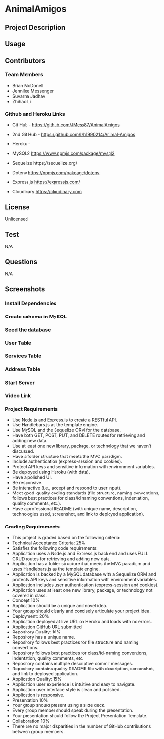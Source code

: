 # AnimalAmigos



## Project Description
<!-- Need to add project discription -->
<!-- Add project screen shots -->

## Usage

## Contributors
### Team Members
+ Brian McDonell
+ Jennilee Messenger
+ Suvarna Jadhav
+ Zhihao Li

### Github and Heroku Links

+ Git Hub - https://github.com/JMess87/AnimalAmigos
+ 2nd Git Hub - https://github.com/lzh1990214/Animal-Amigos 
+ Heroku - 


+ MySQL2
https://www.npmjs.com/package/mysql2
+ Sequelize
https;//sequelize.org/
+ Dotenv
https://npmjs.com/pakcage/dotenv
+ Express.js
https://expressjs.com/
+ Cloudinary
https://cloudinary.com


## License

Unlicensed

## Test

N/A

## Questions

N/A

## Screenshots

### Install Dependencies

### Create schema in MySQL







### Seed the database

### User Table

### Services Table

### Address Table

### Start Server



### Video Link





### Project Requirements
+ Use Node.js and Express.js to create a RESTful API.
+ Use Handlebars.js as the template engine.
+ Use MySQL and the Sequelize ORM for the database.
+ Have both GET, POST, PUT, and DELETE routes for retrieving and adding new data.
+ Use at least one new library, package, or technology that we haven’t discussed.
+ Have a folder structure that meets the MVC paradigm.
+ Include authentication (express-session and cookies).
+ Protect API keys and sensitive information with environment variables.
+ Be deployed using Heroku (with data).
+ Have a polished UI.
+ Be responsive.
+ Be interactive (i.e., accept and respond to user input).
+ Meet good-quality coding standards (file structure, naming conventions, follows best practices for class/id naming conventions, indentation, quality comments, etc.).
+ Have a professional README (with unique name, description, technologies used, screenshot, and link to deployed application).

### Grading Requirements
+ This project is graded based on the following criteria:
+ Technical Acceptance Criteria: 25%
+ Satisfies the following code requirements:
+ Application uses a Node.js and Express.js back end and uses FULL CRUD routes for retrieving and adding new data.
+ Application has a folder structure that meets the MVC paradigm and uses Handlebars.js as the template engine.
+ Application is backed by a MySQL database with a Sequelize ORM and protects API keys and sensitive information with environment variables.
+ Application includes user authentication (express-session and cookies).
+ Application uses at least one new library, package, or technology not covered in class.
+ Concept 10%
+ Application should be a unique and novel idea.
+ Your group should clearly and concisely articulate your project idea.
+ Deployment: 20%
+ Application deployed at live URL on Heroku and loads with no errors.
+ Application GitHub URL submitted.
+ Repository Quality: 10%
+ Repository has a unique name.
+ Repository follows best practices for file structure and naming conventions.
+ Repository follows best practices for class/id-naming conventions, indentation, quality comments, etc.
+ Repository contains multiple descriptive commit messages.
+ Repository contains quality README file with description, screenshot, and link to deployed application.
+ Application Quality: 15%
+ Application user experience is intuitive and easy to navigate.
+ Application user interface style is clean and polished.
+ Application is responsive.
+ Presentation 10%
+ Your group should present using a slide deck.
+ Every group member should speak during the presentation.
+ Your presentation should follow the Project Presentation Template.
+ Collaboration 10%
+ There are no major disparities in the number of GitHub contributions between group members.